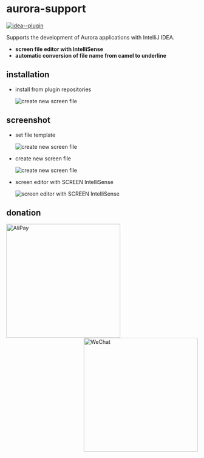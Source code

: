 aurora-support
==============

[![idea--plugin](https://img.shields.io/badge/idea--plugin-v1.0.0-orange.svg)](https://plugins.jetbrains.com/plugin/11468-aurora-support)

Supports the development of Aurora applications with IntelliJ IDEA.

- **screen file editor with IntelliSense**
- **automatic conversion of file name from camel to underline**

installation
------------

- install from plugin repositories

    ![create new screen file](https://twtyjvkg.github.io/aurora-support/screenshot/installation.gif)

screenshot
----------

- set file template

    ![create new screen file](https://twtyjvkg.github.io/aurora-support/screenshot/1.gif)

- create new screen file

     ![create new screen file](https://twtyjvkg.github.io/aurora-support/screenshot/2.gif)
     
- screen editor with SCREEN IntelliSense

    ![screen editor with SCREEN IntelliSense](https://twtyjvkg.github.io/aurora-support/screenshot/3.gif)
    
donation
--------

<image style="float:left" src="https://twtyjvkg.github.io/aurora-support/images/alipay.jpg" alt="AliPay" height="300px">&ensp;&ensp;&ensp;&ensp;&ensp;&ensp;&ensp;&ensp;&ensp;&ensp;&ensp;&ensp;&ensp;&ensp;&ensp;&ensp;&ensp;&ensp;<image  style="float:right" src="https://twtyjvkg.github.io/aurora-support/images/wechat.png" alt="WeChat" height="300px">
